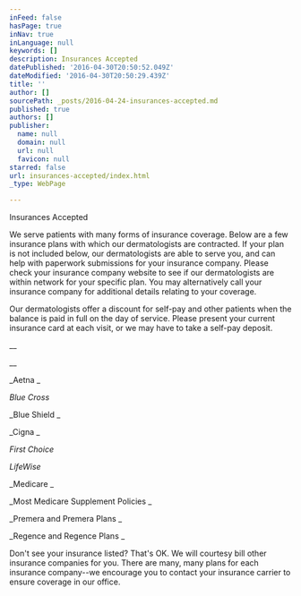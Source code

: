 ```yaml
---
inFeed: false
hasPage: true
inNav: true
inLanguage: null
keywords: []
description: Insurances Accepted
datePublished: '2016-04-30T20:50:52.049Z'
dateModified: '2016-04-30T20:50:29.439Z'
title: ''
author: []
sourcePath: _posts/2016-04-24-insurances-accepted.md
published: true
authors: []
publisher:
  name: null
  domain: null
  url: null
  favicon: null
starred: false
url: insurances-accepted/index.html
_type: WebPage

---
```

Insurances Accepted

We serve patients with many forms of insurance coverage. Below are a few insurance plans with which our dermatologists are contracted. If your plan is not included below, our dermatologists are able to serve you, and can help with paperwork submissions for your insurance company. Please check your insurance company website to see if our dermatologists are within network for your specific plan. You may alternatively call your insurance company for additional details relating to your coverage. 

Our dermatologists offer a discount for self-pay and other patients when the balance is paid in full on the day of service. Please present your current insurance card at each visit, or we may have to take a self-pay deposit.

__

__

_Aetna _

_Blue Cross_

_Blue Shield _

_Cigna _

_First Choice_

_LifeWise_

_Medicare _

_Most Medicare Supplement Policies _

_Premera and Premera Plans _

_Regence and Regence Plans _

Don't see your insurance listed? That's OK. We will courtesy bill other insurance companies for you. There are many, many plans for each insurance company--we encourage you to contact your insurance carrier to ensure coverage in our office.